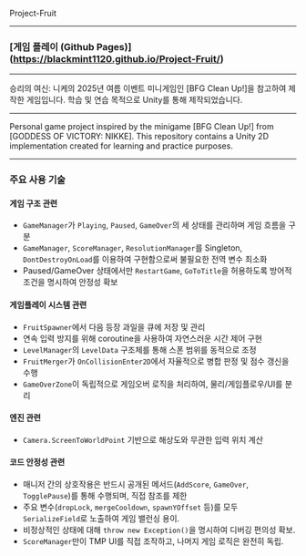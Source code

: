 Project-Fruit

---

### [게임 플레이 (Github Pages)] (https://blackmint1120.github.io/Project-Fruit/)

---

승리의 여신: 니케의 2025년 여름 이벤트 미니게임인 [BFG Clean Up!]을 참고하여 제작한 게임입니다.
학습 및 연습 목적으로 Unity를 통해 제작되었습니다.

---

Personal game project inspired by the minigame [BFG Clean Up!] from [GODDESS OF VICTORY: NIKKE].
This repository contains a Unity 2D implementation created for learning and practice purposes.

---

### 주요 사용 기술

#### 게임 구조 관련
- `GameManager`가 `Playing`, `Paused`, `GameOver`의 세 상태를 관리하며 게임 흐름을 구분
- `GameManager`, `ScoreManager`, `ResolutionManager`를 Singleton, `DontDestroyOnLoad`를 이용하여 구현함으로써 불필요한 전역 변수 최소화
- Paused/GameOver 상태에서만 `RestartGame`, `GoToTitle`을 허용하도록 방어적 조건을 명시하여 안정성 확보

#### 게임플레이 시스템 관련 
- `FruitSpawner`에서 다음 등장 과일을 큐에 저장 및 관리
- 연속 입력 방지를 위해 coroutine을 사용하여 자연스러운 시간 제어 구현
- `LevelManager`의 `LevelData` 구조체를 통해 스폰 범위를 동적으로 조정
- `FruitMerger`가 `OnCollisionEnter2D`에서 자율적으로 병합 판정 및 점수 갱신을 수행
- `GameOverZone`이 독립적으로 게임오버 로직을 처리하여, 물리/게임플로우/UI를 분리

#### 엔진 관련
- `Camera.ScreenToWorldPoint` 기반으로 해상도와 무관한 입력 위치 계산

#### 코드 안정성 관련
- 매니저 간의 상호작용은 반드시 공개된 메서드(`AddScore`, `GameOver`, `TogglePause`)를 통해 수행되며, 직접 참조를 제한
- 주요 변수(`dropLock`, `mergeCooldown`, `spawnYOffset` 등)를 모두 `SerializeField`로 노출하여 게임 밸런싱 용이.
- 비정상적인 상태에 대해 `throw new Exception()`을 명시하여 디버깅 편의성 확보.
- `ScoreManager`만이 TMP UI를 직접 조작하고, 나머지 게임 로직은 완전히 독립.
